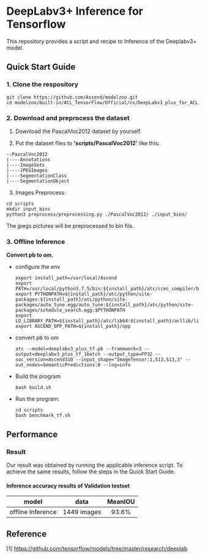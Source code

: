

# DeepLabv3+ Inference for Tensorflow 

This repository provides a script and recipe to Inference of the Deeplabv3+ model.

## Quick Start Guide

### 1. Clone the respository

```shell
git clone https://github.com/Ascend/modelzoo.git
cd modelzoo/built-in/ACL_TensorFlow/Official/cv/DeepLabv3_plus_for_ACL
```

### 2. Download and preprocess the dataset

1. Download the PascalVoc2012 dataset by yourself. 

2. Put the dataset files to **'scripts/PascalVoc2012'** like this:
```
--PascalVoc2012
|----Annotations
|----ImageSets
|----JPEGImages
|----SegmentationClass
|----SegmentationObject
```

3. Images Preprocess:
```
cd scripts
mkdir input_bins
python3 preprocess/preprocessing.py ./PascalVoc2012/ ./input_bins/
```
The jpegs pictures will be preprocessed to bin fils.

### 3. Offline Inference

**Convert pb to om.**

- configure the env

  ```
  export install_path=/usr/local/Ascend
  export PATH=/usr/local/python3.7.5/bin:${install_path}/atc/ccec_compiler/bin:${install_path}/atc/bin:$PATH
  export PYTHONPATH=${install_path}/atc/python/site-packages:${install_path}/atc/python/site-packages/auto_tune.egg/auto_tune:${install_path}/atc/python/site-packages/schedule_search.egg:$PYTHONPATH
  export LD_LIBRARY_PATH=${install_path}/atc/lib64:${install_path}/acllib/lib64:$LD_LIBRARY_PATH
  export ASCEND_OPP_PATH=${install_path}/opp
  ```

- convert pb to om

  ```
  atc --model=deeplabv3_plus_tf.pb --framework=3 --output=deeplabv3_plus_tf_1batch --output_type=FP32 --soc_version=Ascend310 --input_shape="ImageTensor:1,513,513,3" --out_nodes=SemanticPredictions:0 --log=info
  ```

- Build the program

  ```
  bash build.sh
  ```

- Run the program:

  ```
  cd scripts
  bash benchmark_tf.sh
  ```

## Performance

### Result

Our result was obtained by running the applicable inference script. To achieve the same results, follow the steps in the Quick Start Guide.

#### Inference accuracy results of Validation testset

|       model       | **data**  |    MeanIOU    |
| :---------------: | :-------: | :-------------: |
| offline Inference | 1449 images | 93.6% |

## Reference
[1] https://github.com/tensorflow/models/tree/master/research/deeplab